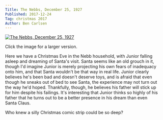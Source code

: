 ```yaml
---
Title: The Nebbs, December 25, 1927
Published: 2017-12-24
Tag: christmas 2017
Author: Ben Carlsen
---
```


[![The Nebbs, December 25, 1927](http://blog.arkholt.com/media/decstrips2017/24-Nebbs_271225.png)](http://blog.arkholt.com/media/decstrips2017/24-Nebbs_271225.png)

Click the image for a larger version.

Here we have a Christmas Eve in the Nebb household, with Junior falling asleep and dreaming of Santa's visit. Santa seems like an old grouch in it, though I'd imagine Junior is merely projecting his own fears of inadequacy onto him, and that Santa wouldn't be that way in real life. Junior clearly believes he's been bad and doesn't deserve toys, and is afraid that even though he sneaks out of bed to see Santa, the experience may not turn out the way he'd hoped. Thankfully, though, he believes his father will stick up for him despite his failings. It's interesting that Junior thinks so highly of his father that he turns out to be a better presence in his dream than even Santa Claus.

Who knew a silly Christmas comic strip could be so deep?
